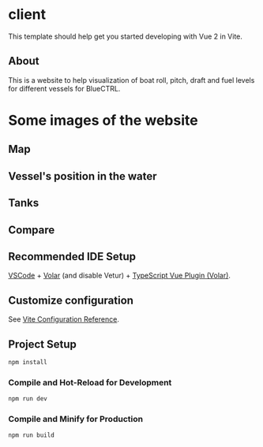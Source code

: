 # client

This template should help get you started developing with Vue 2 in Vite.

## About

This is a website to help visualization of boat roll, pitch, draft and fuel levels for different vessels for BlueCTRL.

# Some images of the website

## Map

## Vessel's position in the water

## Tanks

## Compare

## Recommended IDE Setup

[VSCode](https://code.visualstudio.com/) + [Volar](https://marketplace.visualstudio.com/items?itemName=Vue.volar) (and disable Vetur) + [TypeScript Vue Plugin (Volar)](https://marketplace.visualstudio.com/items?itemName=Vue.vscode-typescript-vue-plugin).

## Customize configuration

See [Vite Configuration Reference](https://vitejs.dev/config/).

## Project Setup

```sh
npm install
```

### Compile and Hot-Reload for Development

```sh
npm run dev
```

### Compile and Minify for Production

```sh
npm run build
```
